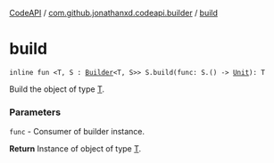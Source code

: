 [CodeAPI](../index.md) / [com.github.jonathanxd.codeapi.builder](index.md) / [build](.)

# build

`inline fun <T, S : `[`Builder`](-builder/index.md)`<T, S>> S.build(func: S.() -> `[`Unit`](https://kotlinlang.org/api/latest/jvm/stdlib/kotlin/-unit/index.html)`): T`

Build the object of type [T](#).

### Parameters

`func` - Consumer of builder instance.

**Return**
Instance of object of type [T](#).

